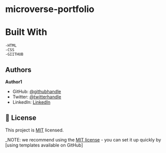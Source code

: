 # microverse-portfolio

# Built With

    -HTML
    -CSS
    -GIITHUB


## Authors

**Author1**

- GitHub: [@githubhandle](https://github.com/danielsafari143)
- Twitter: [@twitterhandle](https://twitter.com/DanielSafari143)
- LinkedIn: [LinkedIn](https://www.linkedin.com/in/daniel-safari-a01744251/)

## 📝 License

This project is [MIT](./LICENSE) licensed.

_NOTE: we recommend using the [MIT license](https://choosealicense.com/licenses/mit/) - you can set it up quickly by [using templates available on GitHub]